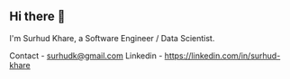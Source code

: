 ## Hi there 👋
I'm Surhud Khare, a Software Engineer / Data Scientist.

Contact - surhudk@gmail.com
Linkedin - https://linkedin.com/in/surhud-khare

<!--
**surhudkhare/surhudkhare** is a ✨ _special_ ✨ repository because its `README.md` (this file) appears on your GitHub profile.

Here are some ideas to get you started:

- 🔭 I’m currently working on ...
- 🌱 I’m currently learning ...
- 👯 I’m looking to collaborate on ...
- 🤔 I’m looking for help with ...
- 💬 Ask me about ...
- 📫 How to reach me: ...
- 😄 Pronouns: ...
- ⚡ Fun fact: ...
-->
